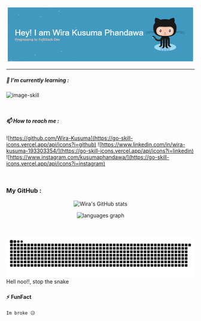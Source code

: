 <div align="center">

![banner](img/github-header-image.png)

</div>


<!--
**Wira-Kusuma/Wira-Kusuma** is a ✨ _special_ ✨ repository because its `README.md` (this file) appears on your GitHub profile.

Here are some ideas to get you started:

- 🔭 I’m currently working on ...
- 🌱 I’m currently learning ...
- 👯 I’m looking to collaborate on ...
- 🤔 I’m looking for help with ...
- 💬 Ask me about ...
- 📫 How to reach me: ...
- 😄 Pronouns: ...
- ⚡ Fun fact: ...
-->
<hr>

##### 🌱 I’m currently learning :

 ![image-skill](https://go-skill-icons.vercel.app/api/icons?i=html,css,js,php,github)

<br>

##### 📫 How to reach me :

![https://github.com/Wira-Kusuma](https://go-skill-icons.vercel.app/api/icons?i=github) ![https://www.linkedin.com/in/wira-kusuma-193303354/](https://go-skill-icons.vercel.app/api/icons?i=linkedin) ![https://www.instagram.com/kusumaphandawa/](https://go-skill-icons.vercel.app/api/icons?i=instagram)

<br>

### My GitHub : 
<div align="center">

![Wira's GitHub stats](https://github-readme-stats.vercel.app/api?username=Wira-Kusuma&show_icons=true&theme=radical)

</div>




<div align="center">
  
  <img src="https://github-readme-stats.vercel.app/api/top-langs?username=Wira-Kusuma&locale=en&hide_title=false&layout=compact&card_width=320&langs_count=5&theme=dracula&hide_border=false" height="150" alt="languages graph"  />
</div>

<br clear="both">

<br clear="both">

<img src="https://raw.githubusercontent.com/wira-kusuma/wira-kusuma/output/snake.svg" alt="Snake animation" /> Hell noo!!, stop the snake

###


#### ⚡ FunFact
 ```Im broke 😥```
